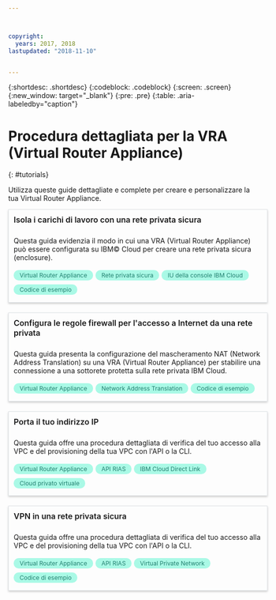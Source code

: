 ```yaml
---



copyright:
  years: 2017, 2018
lastupdated: "2018-11-10"


---
```


{:shortdesc: .shortdesc}
{:codeblock: .codeblock}
{:screen: .screen}
{:new_window: target="_blank"}
{:pre: .pre}
{:table: .aria-labeledby="caption"}

# Procedura dettagliata per la VRA (Virtual Router Appliance)
{: #tutorials}

Utilizza queste guide dettagliate e complete per creare e personalizzare la tua Virtual Router Appliance.

<style>
    .solutionBox {
        margin: 0 10px 20px 0 !important;
        padding: 10px !important;
        width: 100% !important;
        border: 1px #dfe3e6 solid !important;
        box-shadow: 0px 2px 4px 0px rgba(0,0,0,0.2) !important;
    }
    .solutionBoxContainer {
    }
    .solutionBoxTitle {
      margin: 0rem !important;
      font-size: 16px !important;
      margin-bottom: 10px !important;
      font-weight: 600 !important;
    }
    .tag-filter.category {
        background: #aaf9e6 !important;
        color: #238070 !important;
    }
    .tag-filter {
        padding: 3px 12px !important;
        font-size: 12px !important;
        margin-right: 1px !important;
        border-radius: 10px !important;
        white-space: nowrap !important;
        line-height: 1.8rem !important;
    }
    .solutionBoxDescription {
        display:flex !important;
        flex-wrap: wrap !important;
    }
   .solutionBoxTitle a {
      text-decoration-line:none !important;
    }
    .descriptionContainer {
        flex-grow: 1 !important;
        width: 200px !important;
    }
    .architectureDiagramContainer {
        width: 300px !important;
        padding: 0 10px !important;
    }
    .architectureDiagram {
        max-height: 200px !important;
        padding: 5px !important;
    }
</style>

<div class = "solutionBox">
        <h3 id="scalable-webapp-kubernetes.html" class="solutionBoxTitle">
            <a href = "/docs/tutorials/secure-network-enclosure.html#isolate-workloads-with-a-secure-private-network">Isola i carichi di lavoro con una rete privata sicura</a>
        </h3>
        <div class="solutionBoxDescription">
            <div class="descriptionContainer">
                <p>Questa guida evidenzia il modo in cui una VRA (Virtual Router Appliance) può essere configurata su IBM© Cloud per creare una rete privata sicura (enclosure). </p>
                    <span class="tag-filter category">Virtual Router Appliance</span>
                    <span class="tag-filter category">Rete privata sicura</span>
                    <span class="tag-filter category">IU della console IBM Cloud</span>
                    <span class="tag-filter category">Codice di esempio</span>
    </div>
  </div>
  </div>

<div class = "solutionBox">
        <h3 id="scalable-webapp-kubernetes.html" class="solutionBoxTitle">
            <a href = "/docs/tutorials/nat-config-private.html#configure-firewall-rules-for-internet-access-from-a-private-network">Configura le regole firewall per l'accesso a Internet da una rete privata</a>
        </h3>
        <div class="solutionBoxDescription">
            <div class="descriptionContainer">
                <p>Questa guida presenta la configurazione del mascheramento NAT (Network Address Translation) su una VRA (Virtual Router Appliance) per stabilire una connessione a una sottorete protetta sulla rete privata IBM Cloud. </p>
                    <span class="tag-filter category">Virtual Router Appliance</span>
                    <span class="tag-filter category">Network Address Translation</span>
                    <span class="tag-filter category">Codice di esempio</span>
    </div>
  </div>
  </div>

<div class = "solutionBoxContainer">
    <div class = "solutionBox">
        <h3 id="scalable-webapp-kubernetes.html" class="solutionBoxTitle">
            <a href = "/docs/tutorials/byoip.html#bring-your-own-ip-address">Porta il tuo indirizzo IP</a>
        </h3>
        <div class="solutionBoxDescription">
            <div class="descriptionContainer">
                <p>Questa guida offre una procedura dettagliata di verifica del tuo accesso alla VPC e del provisioning della tua VPC con l'API o la CLI.</p>
                 <span class="tag-filter category">Virtual Router Appliance</span>
                 <span class="tag-filter category">API RIAS</span>
                 <span class="tag-filter category">IBM Cloud Direct Link</span>
                 <span class="tag-filter category">Cloud privato virtuale</span>
    </div>
 </div>
 </div>

 <div class = "solutionBoxContainer">
    <div class = "solutionBox">
        <h3 id="scalable-webapp-kubernetes.html" class="solutionBoxTitle">
            <a href = "/docs/tutorials/configuring-IPSEC-VPN.html#vpn-into-a-secure-private-network">VPN in una rete privata sicura</a>
        </h3>
        <div class="solutionBoxDescription">
            <div class="descriptionContainer">
                <p>Questa guida offre una procedura dettagliata di verifica del tuo accesso alla VPC e del provisioning della tua VPC con l'API o la CLI.</p>
                 <span class="tag-filter category">Virtual Router Appliance</span>
                 <span class="tag-filter category">API RIAS</span>
                 <span class="tag-filter category">Virtual Private Network</span>
                 <span class="tag-filter category">Codice di esempio</span>
    </div>
 </div>
 </div>
    </div>
    </div>
